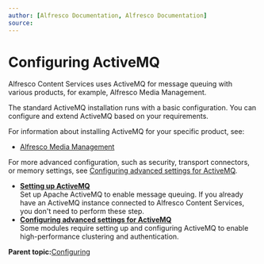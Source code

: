 ```yaml
---
author: [Alfresco Documentation, Alfresco Documentation]
source: 
---
```


# Configuring ActiveMQ

Alfresco Content Services uses ActiveMQ for message queuing with various products, for example, Alfresco Media Management.

The standard ActiveMQ installation runs with a basic configuration. You can configure and extend ActiveMQ based on your requirements.

For information about installing ActiveMQ for your specific product, see:

-   [Alfresco Media Management](http://docs.alfresco.com/mm/tasks/mq-auto.html)

For more advanced configuration, such as security, transport connectors, or memory settings, see [Configuring advanced settings for ActiveMQ](activemq-config.md).

-   **[Setting up ActiveMQ](../tasks/activemq-install.md)**  
Set up Apache ActiveMQ to enable message queuing. If you already have an ActiveMQ instance connected to Alfresco Content Services, you don't need to perform these step.
-   **[Configuring advanced settings for ActiveMQ](../concepts/activemq-config.md)**  
Some modules require setting up and configuring ActiveMQ to enable high-performance clustering and authentication.

**Parent topic:**[Configuring](../concepts/ch-configuration.md)

